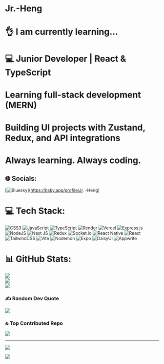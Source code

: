 # Jr.-Heng

# 👌 I am currently learning...
# 💻 Junior Developer | React & TypeScript
# Learning full-stack development (MERN)
# Building UI projects with Zustand, Redux, and API integrations
# Always learning. Always coding.



## 🌐 Socials:
[![Bluesky](https://img.shields.io/badge/bluesky-0285FF?style=for-the-badge&logo=bluesky&logoColor=%23FFFFFF)](https://bsky.app/profile/Jr. -Heng) 

# 💻 Tech Stack:
![CSS3](https://img.shields.io/badge/css3-%231572B6.svg?style=flat&logo=css3&logoColor=white) ![JavaScript](https://img.shields.io/badge/javascript-%23323330.svg?style=flat&logo=javascript&logoColor=%23F7DF1E) ![TypeScript](https://img.shields.io/badge/typescript-%23007ACC.svg?style=flat&logo=typescript&logoColor=white) ![Render](https://img.shields.io/badge/Render-%46E3B7.svg?style=flat&logo=render&logoColor=white) ![Vercel](https://img.shields.io/badge/vercel-%23000000.svg?style=flat&logo=vercel&logoColor=white) ![Express.js](https://img.shields.io/badge/express.js-%23404d59.svg?style=flat&logo=express&logoColor=%2361DAFB) ![NodeJS](https://img.shields.io/badge/node.js-6DA55F?style=flat&logo=node.js&logoColor=white) ![Next JS](https://img.shields.io/badge/Next-black?style=flat&logo=next.js&logoColor=white) ![Redux](https://img.shields.io/badge/redux-%23593d88.svg?style=flat&logo=redux&logoColor=white) ![Socket.io](https://img.shields.io/badge/Socket.io-black?style=flat&logo=socket.io&badgeColor=010101) ![React Native](https://img.shields.io/badge/react_native-%2320232a.svg?style=flat&logo=react&logoColor=%2361DAFB) ![React](https://img.shields.io/badge/react-%2320232a.svg?style=flat&logo=react&logoColor=%2361DAFB) ![TailwindCSS](https://img.shields.io/badge/tailwindcss-%2338B2AC.svg?style=flat&logo=tailwind-css&logoColor=white) ![Vite](https://img.shields.io/badge/vite-%23646CFF.svg?style=flat&logo=vite&logoColor=white) ![Nodemon](https://img.shields.io/badge/NODEMON-%23323330.svg?style=flat&logo=nodemon&logoColor=%BBDEAD) ![Expo](https://img.shields.io/badge/expo-1C1E24?style=flat&logo=expo&logoColor=#D04A37) ![DaisyUI](https://img.shields.io/badge/daisyui-5A0EF8?style=flat&logo=daisyui&logoColor=white) ![Appwrite](https://img.shields.io/badge/Appwrite-%23FD366E.svg?style=flat&logo=appwrite&logoColor=white)
# 📊 GitHub Stats:
![](https://github-readme-stats.vercel.app/api?username=Jr.-Heng&theme=ambient_gradient&hide_border=false&include_all_commits=false&count_private=false)<br/>
![](https://nirzak-streak-stats.vercel.app/?user=Jr.-Heng&theme=ambient_gradient&hide_border=false)<br/>
![](https://github-readme-stats.vercel.app/api/top-langs/?username=Jr.-Heng&theme=ambient_gradient&hide_border=false&include_all_commits=false&count_private=false&layout=compact)

### ✍️ Random Dev Quote
![](https://quotes-github-readme.vercel.app/api?type=horizontal&theme=radical)

### 🔝 Top Contributed Repo
![](https://github-contributor-stats.vercel.app/api?username=Jr.-Heng&limit=5&theme=dark&combine_all_yearly_contributions=true)

---
[![](https://visitcount.itsvg.in/api?id=Jr.-Heng&icon=3&color=g)](https://visitcount.itsvg.in)

![](https://komarev.com/ghpvc/?username=Jr.-Heng&color=dc143c)


<!-- Proudly created with GPRM ( https://gprm.itsvg.in ) -->
